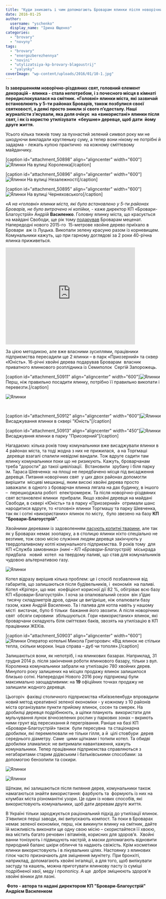 ```yaml
---
title: "Куди зникають і чим допомагають Броварам ялинки після новорічних свят?"
date: 2016-01-25
author: 
  username: "yschenko"
  display_name: "Ірина Ющенко"
categories: 
  - "brovary"
  - "novyny"
tags: 
  - "brovary"
  - "energozberezhennya"
  - "novini"
  - "utylizatsiya-kp-brovary-blagoustrij"
  - "yalynky"
coverImage: "wp-content/uploads/2016/01/10-1.jpg"
---
```


**Із завершенням новорічно-різдвяних свят, головний елемент декорацій - ялинка - стала непотребом, і з почесного місця в кімнаті передислокувалася на смітник. «Головні» ялинки міста, які зазвичай встановлюють у 5-ти районах Броварів, також позбулися своєї святковості, а деякі просто зникли зі свого п’єдесталу. Наші журналісти з’ясували, яка доля очікує  на «використані» ялинки після свят, і як із користю утилізувати  «беушне» деревце, щоб дати  йому друге життя.**

Усього кілька тижнів тому за пухнастий зелений символ року ми не шкодуючи викладали кругленьку суму, а тепер вони нікому не потрібні й задарма - лежать купою практично  на кожному сміттєвому майданчику.

\[caption id="attachment\_50898" align="aligncenter" width="600"\]![Ялинки](https://mpz.brovary.org/wp-content/uploads/2016/01/5-2.jpg) На вулиці Короленка\[/caption\]

\[caption id="attachment\_50896" align="aligncenter" width="600"\]![Ялинки](https://mpz.brovary.org/wp-content/uploads/2016/01/3-3.jpg) На вулиці Незалежності\[/caption\]

\[caption id="attachment\_50895" align="aligncenter" width="600"\]![Ялинки](https://mpz.brovary.org/wp-content/uploads/2016/01/2-4.jpg) На вулиці Черняховського\[/caption\]

_«А на «головні» ялинки міста, які було встановлено у 5-ти районах Броварів, не було витрачено ні копійки,_ - каже директор КП «Бровари-Благоустрій» Андрій **Василенко**. Головну ялинку міста, що красується на майдані Свободи, ще рік тому [подарував](https://mpz.brovary.org/yolka-3-revolyutsiya/) Броварам меценат. Напередодні нового 2015-го  15-метрове хвойне дерево приїхало в Бровари  аж із Луцька. Викопали зелену красуню разом із корневищем. Комунальники кажуть, що при гарному доглядові за 2 роки 40-річна ялинка приживеться.

<iframe src="https://www.youtube.com/embed/-LDzQwetepg" width="420" height="315" frameborder="0" allowfullscreen="allowfullscreen"></iframe>

За цією методикою, але вже власними зусиллями, працівники підприємства пересадили ще 2 ялинки – в парк «Приозерний» та сквер «Юність». 16-річні хвойні дерева подарував Броварам  власник приватного ялинкового розплідника із Семиполок  Сергій Запорожець.

\[caption id="attachment\_50911" align="aligncenter" width="600"\]![Ялинки](https://mpz.brovary.org/wp-content/uploads/2016/01/16-1.jpg) Перш, ніж правильно посадити ялинку, потрібно її правильно викопати і перевезти.\[/caption\]

![Ялинки](https://mpz.brovary.org/wp-content/uploads/2016/01/15.jpg)

 

\[caption id="attachment\_50912" align="aligncenter" width="600"\]![Ялинки](https://mpz.brovary.org/wp-content/uploads/2016/01/17.jpg) Висаджування ялинки в сквері "Юність"\[/caption\]

\[caption id="attachment\_50913" align="aligncenter" width="450"\]![Ялинки](https://mpz.brovary.org/wp-content/uploads/2016/01/18.jpg) Висаджувння ялинки в парку "Приозерний"\[/caption\]

Нагадаємо: кілька років тому комунальники вже висаджували ялинки в 4 районах міста, та тоді жодна з них не прижилася,  а на Торгмаші  деревце взагалі спалили невідомі вандали. Тож вдруге садити там ялинку комунальники поки що не ризикують. Кажуть, броварчанам треба "дорости" до такої цивілізації.  Встановили  зрубану і біля парку ім. Тараса Шевченка: на площі не передбачено місця під висадження деревця. Питання новорічних свят  у цих двох районах допомогли вирішити  місцеві мешканці, яким високі хвойні дерева просто заважали: в одного з броварчан ялинка лягала на дах будинку, в іншого –  перешкоджала роботі  електромереж. Та після новорічно-різдвяних свят встановлені ялинки  прибрали. Якщо хвойні деревця на майдані Свободи, в сквері «Юність» та в парку «Приозерний»  отримали шанс народитися вдруге, то «головні» ялинки Торгмашу та парку Шевченка, так як і сотні «використаних» ялинок по місту,  було звезено на базу **КП "Бровари-Благоустрій"**.

Хвойними деревами із задоволенням [ласують копитні тварини](https://kiev.zagranitsa.com/story/5889/ne-vybrasyvaite-elku-kievlian-prosiat-otdat-novogo), але так як у Броварах немає зоопарку, а в столицю ялинки ніхто спеціально не везтиме, тож свою місію служіння людям деревця закінчують у твердопаливному котлі комунального підприємства. 9 років тому  для КП «Служба замовника» _(нині – КП «Бровари-Благоустрій)_  міськрада придбала   новий  котел  на твердому паливі, що став для комунальників чудовою альтернативою газу.

![Ялинки](https://mpz.brovary.org/wp-content/uploads/2016/01/8-1.jpg)

Котел відразу вирішив кілька проблем: це і спосіб позбавлення від габаритів, що залишаються після будівельників, і  економія  на паливі.  Котел «Крігер», що має  коефіцієнт корисної дії 82 %, обігріває всю базу КП «Бровари-Благоустрій». І хоча за опалювальний сезон  він з’їдає  тисячу складометрів дров, однак це вигідніше, ніж опалювати базу газом, каже Андрій Василенко. Та і палива для котла навіть у нашому місті  вистачає, було б тільки  бажання його звозити. А після новорічних свят  обсяги сировини  збільшуються. Гори «використаних» ялинок, які броварчани складують біля сміттєвих баків, звозять на утилізацію в КП працівники ЖЕКів.

\[caption id="attachment\_50903" align="aligncenter" width="600"\]![Ялинки](https://mpz.brovary.org/wp-content/uploads/2016/01/9-1.jpg) Оператор котельні Микола Григорович: «Від ялинок не стільки тепла, скільки мороки. Інша справа – дуб чи тополя».\[/caption\]

Залишаються вони, як непотріб, і на ялинкових базарах. Наприклад, 31 грудня 2014 р. після закінчення роботи ялинкового базару, тільки з вул. Короленка комунальники забрали на утилізацію 780 хвойних дерев. Минулого року залишених на місцях продажу ялинок залишилося близько сотні. Напередодні Нового 2016 року підприємці були максимально заощадливими: на **19** офіційних точках продажу не залишили жодного деревця.

Цьогоріч  фахівці столичного підприємства «Київзеленбуд» впровадили новий метод креативної зеленої економіки - у кожному з 10 районів міста організували пункти прийому ялинок, сосен та смерек. На дробилці деревця подрібнюють, а щіпки планують  використати для мульчування лунок вічнозелених рослин у паркових зонах – вкриють ними грунт від пересихання й перегрівання. Раніше на базі КП «Бровари-Благоустрій» також  були пересувна  та стаціонарна дробилки, які перемелювали не тільки гілля, а й  цілі стовбури  дерев середнього діаметру. Саме  цими щіпками і топили котел. Та обидві дробилки зламалися: не витримали навантаження, кажуть комунальники. Тепер працівники підприємства справляються з негабаритами старим дідівським і батьківськими способами: за допомогою бензопили та сокири.

![Ялинки](https://mpz.brovary.org/wp-content/uploads/2016/01/11-1.jpg)

![Ялинки](https://mpz.brovary.org/wp-content/uploads/2016/01/12.jpg)

Щіпкам, які залишаються після пиляння дерев, комунальники також  намагаються знайти використання: фарбують та  формують із них на клумбах міста різноманітні узори. Це один із нових способів, які використовують комунальники, щоб дати деревам друге життя.

В Україні тільки зароджується раціональний підхід до утилізації ялинок. З’явилися перші заводи, які випускають компост. Та поки в Броварах немає зеленої економіки, перш, ніж викинути ялинку на смітник, дайте їй можливість виконати ще одну свою місію – скористайтеся її хвоєю, яка містить багато речовин і вітамінів, корисних для здоров’я.  Хвойні ванни тонізують і підвищують настрій, а маски допомагають відновити природний баланс шкіри обличчя та надають свіжість. Крім косметики ялинки використовують і в лікувальних цілях. Настоянку з ялинових гілок часто призначають для зміцнення імунітету. При бронхіті, наприклад, допомагають хвойні інгаляції, а для того, щоб вилікувати застуду та кашель, можна приготувати ялинкову пасту із суміші подрібненої хвої, меду і прополісу. А ще  добре зміцнюють здоров'я хвойні віники для лазні.

 **Фото - автора та надані директором КП "Бровари-Благоустрій" Андрієм Василенком**

